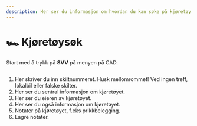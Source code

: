 ```yaml
---
description: Her ser du informasjon om hvordan du kan søke på kjøretøy.
---
```


# 🏎️ Kjøretøysøk

Start med å trykk på **SVV** på menyen på CAD.

<figure><img src="https://i.imgur.com/qCnzF96.png" alt=""><figcaption></figcaption></figure>

1. Her skriver du inn skiltnummeret. Husk mellomrommet! Ved ingen treff, lokalbil eller falske skilter.
2. Her ser du sentral informasjon om kjøretøyet.&#x20;
3. Her ser du eieren av kjøretøyet.
4. Her ser du også informasjon om kjøretøyet.&#x20;
5. Notater på kjøretøyet, f.eks prikkbelegging.
6. Lagre notater.
